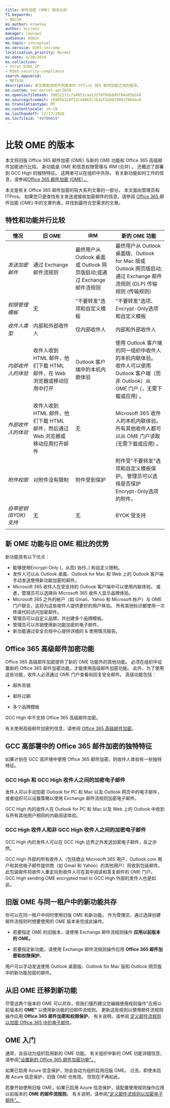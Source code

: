 ```yaml
---
title: 邮件加密 (OME) 版本比较
f1.keywords:
- NOCSH
ms.author: krowley
author: kccross
manager: laurawi
audience: Admin
ms.topic: conceptual
ms.service: O365-seccomp
localization_priority: Normal
ms.date: 4/30/2019
ms.collection:
- Strat_O365_IP
- M365-security-compliance
search.appverid:
- MET150
description: 本文帮助说明不同版本的 Office 365 邮件加密之间的差异。
ms.custom: seo-marvel-apr2020
ms.openlocfilehash: f8052272cfa4951cae132f0f66b0d9f84e05b168
ms.sourcegitcommit: c0495e224f12c448bfc162ef2e4b33b82f064ac8
ms.translationtype: MT
ms.contentlocale: zh-CN
ms.lasthandoff: 12/17/2020
ms.locfileid: "49709659"
---
```

# <a name="compare-versions-of-ome"></a>比较 OME 的版本

本文将旧版 Office 365 邮件加密 (OME) 与新的 OME 功能和 Office 365 高级邮件加密进行比较。 新功能是 OME 和信息权限管理与 IRM (合并) 。 还概述了部署到 GCC High 的独特特征。 这两者可以在组织中共存。 有关新功能如何工作的信息，请参阅[Office 365 邮件加密 (OME) 。 ](ome.md)

本文是有关 Office 365 邮件加密的较大系列文章的一部分。 本文面向管理员和 ITPros。 如果您只是查找有关发送或接收加密邮件的信息，请参阅 [Office 365 ](ome.md) 邮件加密 (OME) 中的文章列表，并找到最符合您需求的文章。

## <a name="side-by-side-comparison-of-features-and-capabilities"></a>特性和功能并行比较

|           **情况**           | **旧 OME**    | **IRM**           | **新的 OME 功能** |
|-----------------------------------|-------------------|-------------------|--------------------------|
|*发送加密邮件*        |通过 Exchange 邮件流规则|最终用户从 Outlook 桌面或 Outlook 网页版启动;或通过 Exchange 邮件流规则|最终用户从 Outlook 桌面版、Outlook for Mac 版或 Outlook 网页版启动;通过 Exchange 邮件流规则 (DLP) 传输规则 (传输规则) |
|*权限管理模板*       |   无      |"不要转发"选项和自定义模板|"不要转发"选项、Encrypt-Only选项和自定义模板|
|*收件人类型*                   |内部和外部收件人|仅内部收件人         |内部和外部收件人|
|*内部收件人的体验*|收件人收到 HTML 邮件，他们下载 HTML 邮件，在 Web 浏览器或移动应用中打开|Outlook 客户端中的本机内嵌体验|使用 Outlook 客户端的同一组织中收件人的本机内联体验。  收件人可以使用 Outlook 客户端（而非 Outlook）从 OME 门户 (，无需下载或应用) 。|
|*外部收件人的体验*|收件人收到 HTML 邮件，他们下载 HTML 邮件，然后通过 Web 浏览器或移动应用打开邮件|无|Microsoft 365 收件人的本机内联体验。 所有其他收件人都可以从 OME 门户读取 (无需下载或应用) 。|
|*附件权限*           |对附件没有限制|附件受到保护|附件受"不要转发"选项和自定义模板保护。 管理员可以选择是否保护Encrypt-Only选项的附件。|
|*自带密钥 (BYOK) 支持*|无                |无               |BYOK 受支持          |
||

## <a name="advantages-of-the-new-ome-capabilities-over-legacy-ome"></a>新 OME 功能与旧 OME 相比的优势

新功能具有以下优点：

- 能够使用Encrypt-Only (，从而) 协作、) 和自定义限制。
- 发件人可以从 Outlook 桌面、Outlook for Mac 和 Web 上的 Outlook 客户端手动发送使用新功能加密的邮件。
- Microsoft 365 收件人在受支持的 Outlook 客户端中可以使用内联体验。 或者，管理员可以选择向 Microsoft 365 收件人显示品牌体验。
- Microsoft 365 之外的帐户（如 Gmail、Yahoo 和 Microsoft 帐户）与 OME 门户联合，这将为这些收件人提供更好的用户体验。 所有其他标识都使用一次传递代码访问加密邮件。
- 管理员可以自定义品牌，并创建多个品牌模板。
- 管理员可以吊销使用新功能加密的电子邮件。
- 新功能通过安全合规中心提供详细的 &amp; 使用情况报告。

## <a name="office-365-advanced-message-encryption-capabilities"></a>Office 365 高级邮件加密功能

Office 365 高级邮件加密提供了新的 OME 功能外的其他功能。 必须在组织中设置新的 Office 365 邮件加密功能，才能使用高级邮件加密功能。 此外，为了使用这些功能，收件人必须通过 OME 门户查看和回复安全邮件。 高级功能包括：

- 邮件吊销

- 邮件过期

- 多个品牌模板

GCC High 中不支持 Office 365 高级邮件加密。

有关使用高级邮件加密的信息，请参阅 [Office 365 高级邮件加密](ome-advanced-message-encryption.md)。

## <a name="unique-characteristics-of-office-365-message-encryption-in-a-gcc-high-deployment"></a>GCC 高部署中的 Office 365 邮件加密的独特特征

如果计划在 GCC 高环境中使用 Office 365 邮件加密，则收件人体验有一些独特特征。

### <a name="encrypted-email-between-gcc-high-and-gcc-high-recipients"></a>GCC High 和 GCC High 收件人之间的加密电子邮件

发件人可以手动加密 Outlook for PC 和 Mac 以及 Outlook 网页中的电子邮件，或者组织可以设置策略以使用 Exchange 邮件流规则加密电子邮件。

GCC High 内的收件人在 Outlook for PC 和 Mac 以及 Web 上的 Outlook 中收到与所有其他用户相同的内联阅读体验。

### <a name="encrypted-email-between-gcc-high-and-non-gcc-high-recipients"></a>GCC High 收件人和非 GCC High 收件人之间的加密电子邮件

GCC High 内的发件人可以在 GCC High 边界之外发送加密电子邮件，反之亦然。

GCC High 外部的所有收件人（包括商业 Microsoft 365 用户、Outlook.com 用户和其他电子邮件提供商（如 Gmail 和 Yahoo）的其他用户）将收到包装邮件。 此包装邮件将收件人重定向到收件人可在其中阅读和答复邮件的 OME 门户。 GCC High sending OME encrypted mail to GCC High 外部的发件人也是如此。

## <a name="coexistence-of-legacy-ome-and-the-new-capabilities-in-the-same-tenant"></a>旧版 OME 与同一租户中的新功能共存

你可以在同一租户中同时使用旧版 OME 和新功能。 作为管理员，通过选择创建邮件流规则时想要使用的 OME 版本来完成此操作。

- 若要指定 OME 的旧版本，请使用 Exchange 邮件流规则操作 **应用以前版本的 OME。**

- 若要指定新功能，请使用 Exchange 邮件流规则操作应用 **Office 365 邮件加密和权限保护**。

用户可以手动发送使用 Outlook 桌面版、Outlook for Mac 版和 Outlook 网页版中的新功能加密的邮件。

## <a name="migrate-from-legacy-ome-to-the-new-capabilities"></a>从旧 OME 迁移到新功能

尽管这两个版本的 OME 可以共存，但我们强烈建议您编辑使用规则操作"应用以前版本的 **OME"** 以使用新功能的旧邮件流规则。 更新这些规则以使用邮件流规则操作应用 **Office 365 邮件加密和权限保护**。 有关说明，请参阅 [定义邮件流规则以加密 Office 365 中的电子邮件](define-mail-flow-rules-to-encrypt-email.md)。

## <a name="get-started-with-ome"></a>OME 入门

通常，会自动为组织启用新的 OME 功能。 有关组织中新的 OME 功能详细信息，请参阅["设置新的 Office 365 邮件加密功能"。](set-up-new-message-encryption-capabilities.md)

如果已启用 Azure 信息保护，则会自动为组织启用旧版 OME。 过去，即使未启用 Azure 信息保护，旧版 OME 也有效。 但现在不再如此。

若要开始使用旧版 OME，如果已启用 Azure 信息保护，请配置使用规则操作应用以前版本的 **OME 的邮件流规则**。 有关说明，请参阅["定义邮件流规则以加密电子邮件"。](define-mail-flow-rules-to-encrypt-email.md)
